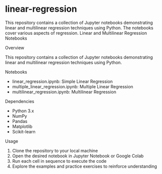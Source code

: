 # linear-regression
This repository contains a collection of Jupyter notebooks demonstrating linear and multilinear regression techniques using Python. The notebooks cover various aspects of regression.
Linear and Multilinear Regression Notebooks

Overview

This repository contains a collection of Jupyter notebooks demonstrating linear and multilinear regression techniques using Python.

Notebooks

- linear_regression.ipynb: Simple Linear Regression
- multiple_linear_regression.ipynb: Multiple Linear Regression
- multilinear_regression.ipynb: Multilinear Regression

Dependencies

- Python 3.x
- NumPy
- Pandas
- Matplotlib
- Scikit-learn

Usage

1. Clone the repository to your local machine
2. Open the desired notebook in Jupyter Notebook or Google Colab
3. Run each cell in sequence to execute the code
4. Explore the examples and practice exercises to reinforce understanding

